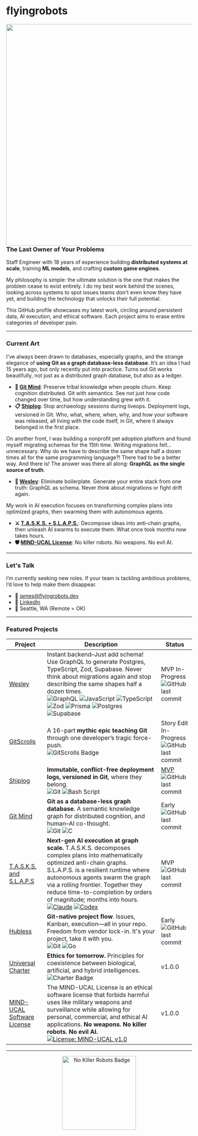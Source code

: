 # flyingrobots

<img src="https://github.com/user-attachments/assets/71fa6ee1-cf53-442c-99e1-61c961a265f7" width="600" align="right" /> 

### The Last Owner of Your Problems

Staff Engineer with 18 years of experience building **distributed systems at scale**, training **ML models**, and crafting **custom game engines**.

My philosophy is simple: the ultimate solution is the one that makes the problem cease to exist entirely. I do my best work behind the scenes, looking across systems to spot issues teams don't even know they have yet, and building the technology that unlocks their full potential.

This GitHub profile showcases my latest work, circling around persistent data, AI execution, and ethical software. Each project aims to erase entire categories of developer pain.

---

### Current Art

I've always been drawn to databases, especially graphs, and the strange elegance of **using Git as a graph database-less database**. It’s an idea I had 15 years ago, but only recently put into practice. Turns out Git works beautifully, not just as a distributed graph database, but also as a ledger.

* **🧠 [Git Mind](https://github.com/neuroglyph/git-mind)**: Preserve tribal knowledge when people churn. Keep cognition distributed. Git with semantics. See not just how code changed over time, but how understanding grew with it.
* **📋 [Shiplog](https://github.com/flyingrobots/shiplog)**: Stop archaeology sessions during liveops. Deployment logs, versioned in Git. Who, what, where, when, why, and how your software was released, all living with the code itself, in Git, where it always belonged in the first place.

On another front, I was building a nonprofit pet adoption platform and found myself migrating schemas for the 15th time. Writing migrations felt... unnecessary. Why do we have to describe the same shape half a dozen times all for the same programming language?! There had to be a better way. And there is! The answer was there all along: **GraphQL as the single source of truth**.

* **🚀 [Wesley](https://github.com/flyingrobots/wesley)**: Eliminate boilerplate. Generate your entire stack from one truth: GraphQL as schema. Never think about migrations or fight drift again.

My work in AI execution focuses on transforming complex plans into optimized graphs, then swarming them with autonomous agents.

* **⚔️ [T.A.S.K.S. + S.L.A.P.S.](https://github.com/flyingrobots/TASKS)**: Decompose ideas into anti-chain graphs, then unleash AI swarms to execute them. What once took months now takes hours.
* **🛡️ [MIND-UCAL License](https://github.com/UniversalCharter/mind-ucal)**: No killer robots. No weapons. No evil AI.

---

### Let's Talk

I’m currently seeking new roles. If your team is tackling ambitious problems, I’d love to help make them disappear.

* **📧** [james@flyingrobots.dev](mailto:james@flyingrobots.dev)
* **🔗** [LinkedIn](www.linkedin.com/in/flyingrobots)
* **📍** Seattle, WA (Remote = OK)

---

### Featured Projects

| Project | Description | Status |
|---------|-------------|--------|
| [Wesley](https://github.com/flyingrobots/wesley) | Instant backend–Just add schema! Use GraphQL to generate Postgres, TypeScript, Zod, Supabase. Never think about migrations again and stop describing the same shapes half a dozen times.<br />![GraphQL](https://img.shields.io/badge/-GraphQL-E10098?style=flat-square&logo=graphql&logoColor=white) ![JavaScript](https://img.shields.io/badge/javascript-%23323330.svg?style=flat-square&logo=javascript&logoColor=%23F7DF1E) ![TypeScript](https://img.shields.io/badge/typescript-%23007ACC.svg?style=flat-square&logo=typescript&logoColor=white) ![Zod](https://img.shields.io/badge/zod-%233068b7.svg?style=flat-square&logo=zod&logoColor=white) ![Prisma](https://img.shields.io/badge/Prisma-3982CE?style=flat-square&logo=Prisma&logoColor=white) ![Postgres](https://img.shields.io/badge/postgres-%23316192.svg?style=flat-square&logo=postgresql&logoColor=white) ![Supabase](https://img.shields.io/badge/Supabase-3ECF8E?style=flat-square&logo=supabase&logoColor=white) | MVP In-Progress<br />![GitHub last commit](https://img.shields.io/github/last-commit/flyingrobots/wesley) |
| [GitScrolls](https://github.com/gitscrolls/gitscrolls) | A 16-part **mythic epic teaching Git** through one developer’s tragic force-push.<br /> ![GitScrolls Badge](https://img.shields.io/badge/GitScrolls-Mythic%20Dev%20Scrolls-blueviolet?style=flat-square)   | Story Edit In-Progress<br />![GitHub last commit](https://img.shields.io/github/last-commit/gitscrolls/gitscrolls) |
| [Shiplog](https://github.com/flyingrobots/shiplog) | **Immutable, conflict-free deployment logs, versioned in Git**, where they belong.<br />![Git](https://img.shields.io/badge/git-%23F05033.svg?style=flat-square&logo=git&logoColor=white) ![Bash Script](https://img.shields.io/badge/bash_script-%23121011.svg?style=flat-square&logo=gnu-bash&logoColor=white) | [MVP](https://github.com/flyingrobots/shiplog/releases/tag/v0.1.0-mvp)<br />![GitHub last commit](https://img.shields.io/github/last-commit/flyingrobots/shiplog) |
| [Git Mind](https://github.com/neuroglyph/git-mind) | **Git as a database-less graph database**. A semantic knowledge graph for distributed cognition, and human–AI co-thought.<br />![Git](https://img.shields.io/badge/git-%23F05033.svg?style=flat-square&logo=git&logoColor=white) ![C](https://img.shields.io/badge/c-%2300599C.svg?style=flat-square&logo=c&logoColor=white) | Early<br />![GitHub last commit](https://img.shields.io/github/last-commit/neuroglyph/git-mind) |
| [T.A.S.K.S. and S.L.A.P.S](https://github.com/flyingrobots/TASKS) | **Next-gen AI execution at graph scale.** T.A.S.K.S. decomposes complex plans into mathematically optimized anti-chain graphs. S.L.A.P.S. is a resilient runtime where autonomous agents swarm the graph via a rolling frontier. Together they reduce time-to-completion by orders of magnitude; months into hours.<br />[![Claude](https://img.shields.io/badge/Claude-D97757?logo=claude&logoColor=fff)](#) [![Codex](https://img.shields.io/badge/Codex-74aa9c?logo=openai&logoColor=white)](#) | MVP<br />![GitHub last commit](https://img.shields.io/github/last-commit/flyingrobots/TASKS) |
| [Hubless](https://github.com/flyingrobots/hubless) | **Git-native project flow**. Issues, Kanban, execution—all in your repo. Freedom from vendor lock-in. It's your project, take it with you.<br />![Git](https://img.shields.io/badge/git-%23F05033.svg?style=flat-square&logo=git&logoColor=white) ![Go](https://img.shields.io/badge/go-%2300ADD8.svg?style=flat-square&logo=go&logoColor=white) | Early<br />![GitHub last commit](https://img.shields.io/github/last-commit/flyingrobots/hubless) |
| [Universal Charter](https://universalcharter.org) | **Ethics for tomorrow.** Principles for coexistence between biological, artificial, and hybrid intelligences.<br />![Charter Badge](https://img.shields.io/badge/Universal_Charter-Post_Anthropocentric_Ethics-brightgreen?style=flat-square) | v1.0.0 |
| [MIND-UCAL Software License](https://github.com/UniversalCharter/mind-ucal) | The MIND-UCAL License is an ethical software license that forbids harmful uses like military weapons and surveillance while allowing for personal, commercial, and ethical AI applications. **No weapons. No killer robots. No evil AI.**<br />[![License: MIND-UCAL v1.0](https://img.shields.io/badge/License-MIND--UCAL%20v1.0-orange?logo=fire&logoColor=fff&labelColor=000)](https://github.com/UniversalCharter/mind-ucal/blob/v1.0/LICENSE.md) | v1.0.0 |

---

<p align="center">
  <img src="https://raw.githubusercontent.com/flyingrobots/image-dump/7ddf8ec20119dfcc802dc710c51a46b9ebf551c8/optimized/no_killer_robots_patch_peace_movement.svg" height="200" alt="No Killer Robots Badge" />
</p>
